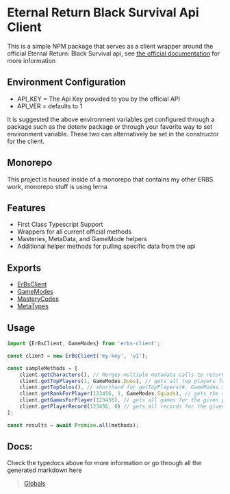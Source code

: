 # Eternal Return Black Survival Api Client

This is a simple NPM package that serves as a client wrapper around the official Eternal Return: Black Survival api, see [the official documentation](https://developer.eternalreturn.io/getting-started) for more information

## Environment Configuration
- API_KEY = The Api Key provided to you by the official API
- API_VER = defaults to 1

It is suggested the above environment variables get configured through a package such as the dotenv package or through your favorite way to set environment variable. These two can alternatively be set in the constructor for the client.

## Monorepo
This project is housed inside of a monorepo that contains my other ERBS work, monorepo stuff is using lerna

## Features
- First Class Typescript Support
- Wrappers for all current official methods
- Masteries, MetaData, and GameMode helpers
- Additional helper methods for pulling specific data from the api

## Exports
- [ErBsClient](docs/classes/libs.erbsclient.md)
- [GameModes](docs/classes/constants.gamemodes.md)
- [MasteryCodes](docs/classes/constants.masterycodes.md)
- [MetaTypes](docs/classes/constants.metayypes.md)

## Usage
```typescript
import {ErBsClient, GameModes} from 'erbs-client';

const client = new ErBsClient('my-key', 'v1');

const sampleMethods = [
    client.getCharacters(), // Merges multiple metadata calls to return all stats for all characters, no parameters
    client.getTopPlayers(1, GameModes.Duos), // gets all top players for a given season and game mode
    client.getTopSolos(), // shorthand for getTopPlayers(#, GameModes.Solos), same exists for squads and duos
    client.getRankForPlayer(123456, 1, GameModes.Squads), // gets the rank of the selected player for the given season and mode
    client.getGamesForPlayer(123456), // gets all games for the given player (pagination WIP) 
    client.getPlayerRecord(123456, 0) // gets all records for the given player for a given season 
];

const results = await Promise.all(methods);
```

## Docs:
Check the typedocs above for more information or go through all the generated markdown here
> [Globals](docs/globals.md)

